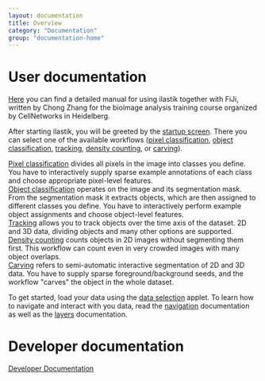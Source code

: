 ```yaml
---
layout: documentation
title: Overview
category: "Documentation"
group: "documentation-home"
---
```

# User documentation
[Here]({{site.baseurl}}/documentation/ilastik_manual.pdf) you can find a detailed manual 
for using ilastik together with FiJi, written by Chong Zhang for the bioimage analysis
training course organized by CellNetworks in Heidelberg. 


After starting ilastik, you will be greeted by the
[startup screen]({{site.baseurl}}/documentation/basics/startup.html).
There you can select one of the available workflows
([pixel classification]({{site.baseurl}}/documentation/pixelclassification/pixelclassification.html),
[object classification]({{site.baseurl}}/documentation/objects/objects.html),
[tracking]({{site.baseurl}}/documentation/tracking/tracking.html),
[density counting]({{site.baseurl}}/documentation/counting/counting.html),
or [carving]({{site.baseurl}}/documentation/carving/carving.html)).

[Pixel classification]({{site.baseurl}}/documentation/pixelclassification/pixelclassification.html) divides all pixels in the image into classes you define. You have to interactively supply sparse example annotations of each class and choose appropriate pixel-level features.  
[Object classification]({{site.baseurl}}/documentation/objects/objects.html) operates on the image and its segmentation mask. From the segmentation mask it extracts objects, which are then assigned to different classes you define. You have to interactively perform example object assignments and choose object-level features.  
[Tracking]({{site.baseurl}}/documentation/tracking/tracking.html) allows you to track objects over the time axis of the dataset. 2D and 3D data, dividing objects and many other options are supported.  
[Density counting]({{site.baseurl}}/documentation/counting/counting.html) counts objects in 2D images without segmenting them first. This workflow can count even in very crowded images with many object overlaps.  
[Carving]({{site.baseurl}}/documentation/carving/carving.html) refers to semi-automatic interactive segmentation of 2D and 3D data. You have to supply sparse foreground/background seeds, and the workflow "carves" the object in the whole dataset.  

To get started, load your data using the
[data selection]({{site.baseurl}}/documentation/basics/dataselection.html)
applet.
To learn how to navigate and interact with you data, read the
[navigation]({{site.baseurl}}/documentation/basics/navigation.html)
documentation as well as the
[layers]({{site.baseurl}}/documentation/basics/layers.html)
documentation.

# Developer documentation
[Developer Documentation]({{site.baseurl}}/development.html)
